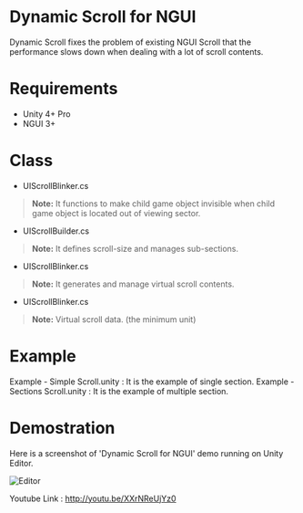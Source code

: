 # Dynamic Scroll for NGUI

Dynamic Scroll fixes the problem of existing NGUI Scroll that the performance slows down when dealing with a lot of scroll contents.

# Requirements

* Unity 4+ Pro
* NGUI 3+

# Class

* UIScrollBlinker.cs
> **Note:** It functions to make child game object invisible when child game object is located out of viewing sector.

* UIScrollBuilder.cs
> **Note:** It defines scroll-size and manages sub-sections.

* UIScrollBlinker.cs
> **Note:** It generates and manage virtual scroll contents.

* UIScrollBlinker.cs
> **Note:** Virtual scroll data. (the minimum unit)

# Example

Example - Simple Scroll.unity : It is the example of single section.
Example - Sections Scroll.unity : It is the example of multiple section.

# Demostration
Here is a screenshot of 'Dynamic Scroll for NGUI' demo running on Unity Editor.

![Editor](https://lh4.googleusercontent.com/-FVypVu3MyAw/VPzzSqa9qQI/AAAAAAAABKM/-6H9XryPvI4/s0/screenshot.png)

Youtube Link : http://youtu.be/XXrNReUjYz0
